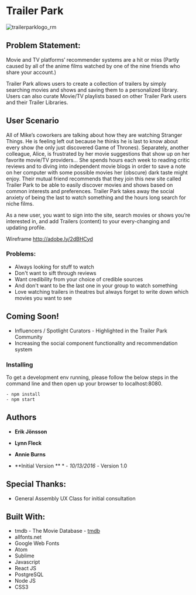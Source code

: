 # Trailer Park

![trailerparklogo_rm](https://cloud.githubusercontent.com/assets/11340887/19370711/69b1d40c-917b-11e6-848f-bb4357935c2b.png)

## Problem Statement:

Movie and TV platforms’ recommender systems are a hit or miss (Partly caused by all of the anime films watched by one of the nine friends who share your account.)  

Trailer Park allows users to create a collection of trailers by simply searching movies and shows and saving them to a personalized library.  Users can also curate Movie/TV playlists based on other Trailer Park users and their Trailer Libraries.


## User Scenario

All of Mike’s coworkers are talking about how they are watching Stranger Things. He is feeling left out because he thinks he is last to know about every show (he only just discovered Game of Thrones).  Separately, another colleague, Alice, is frustrated by her movie suggestions that show up on her favorite movie/TV providers… She spends hours each week to reading critic reviews and to diving into independent movie blogs in order to save a note on her computer with some possible movies her (obscure) dark taste might enjoy.  Their mutual friend recommends that they join this new site called Trailer Park to be able to easily discover movies and shows based on common interests and preferences.  Trailer Park takes away the social anxiety of being the last to watch something and the hours long search for niche films.

As a new user, you want to sign into the site, search movies or shows you’re interested in, and add Trailers (content) to your every-changing and updating profile.

Wireframe
http://adobe.ly/2dBHCyd

### Problems:
- Always looking for stuff to watch
- Don't want to sift through reviews
- Want credibility from your choice of credible sources
- And don't want to be the last one in your group to watch something
- Love watching trailers in theatres but always forget to write down which movies you want to see

## Coming Soon!
- Influencers / Spotlight Curators - Highlighted in the Trailer Park Community
- Increasing the social component functionality and recommendation system

### Installing
To get a development env running, please follow the below steps in the command line and then open up your browser to localhost:8080.
```
- npm install
- npm start

```

## Authors
* **Erik Jönsson** 
* **Lynn Fleck** 
* **Annie Burns** 

* **Initial Version ** * - *10/13/2016* - Version 1.0

## Special Thanks:
* General Assembly UX Class for initial consultation

## Built With:
* tmdb - The Movie Database - [tmdb](https://www.themoviedb.org)
* allfonts.net
* Google Web Fonts
* Atom
* Sublime
* Javascript
* React JS
* PostgreSQL
* Node JS
* CSS3
